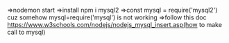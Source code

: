 =>nodemon start
=>install npm i mysql2 
=>const mysql = require('mysql2')
cuz somehow mysql=require('mysql') is not working
=>follow this doc https://www.w3schools.com/nodejs/nodejs_mysql_insert.asp(how to make call to mysql)